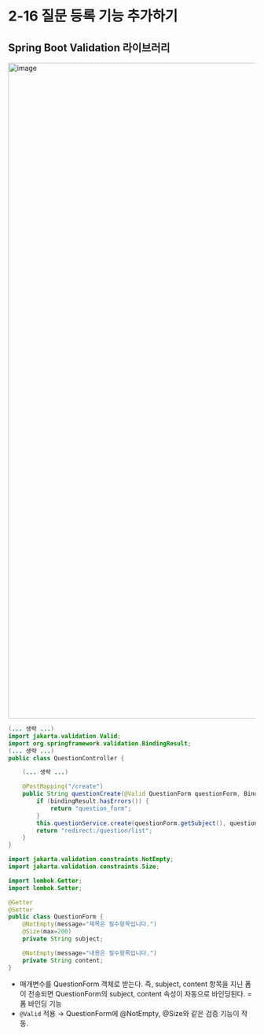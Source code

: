 # **2-16 질문 등록 기능 추가하기**

## **Spring Boot Validation 라이브러리**

<img width="1057" height="1333" alt="image" src="https://github.com/user-attachments/assets/7ef70a85-be05-41ee-b2d9-a346e9aeec77" />


```java
(... 생략 ...)
import jakarta.validation.Valid;
import org.springframework.validation.BindingResult;
(... 생략 ...)
public class QuestionController {

    (... 생략 ...)

    @PostMapping("/create")
    public String questionCreate(@Valid QuestionForm questionForm, BindingResult bindingResult) {
        if (bindingResult.hasErrors()) {
            return "question_form";
        }
        this.questionService.create(questionForm.getSubject(), questionForm.getContent());
        return "redirect:/question/list";
    }
}

import jakarta.validation.constraints.NotEmpty;
import jakarta.validation.constraints.Size;

import lombok.Getter;
import lombok.Setter;

@Getter
@Setter
public class QuestionForm {
    @NotEmpty(message="제목은 필수항목입니다.")
    @Size(max=200)
    private String subject;

    @NotEmpty(message="내용은 필수항목입니다.")
    private String content;
}

```

- 매개변수를 QuestionForm 객체로 받는다. 즉, subject, content 항목을 지닌 폼이 전송되면 QuestionForm의 subject, content 속성이 자동으로 바인딩된다. = 폼 바인딩 기능
- `@Valid` 적용 → QuestionForm에 @NotEmpty, @Size와 같은 검증 기능이 작동.


